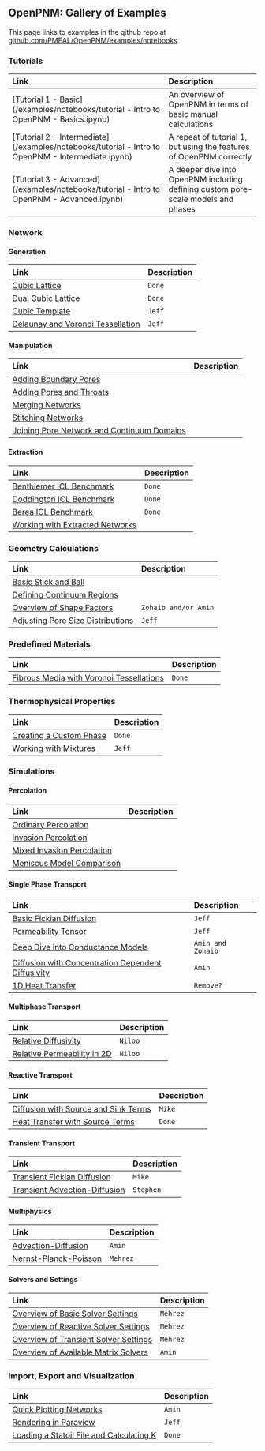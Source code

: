 ## OpenPNM: Gallery of Examples

This page links to examples in the github repo at [github.com/PMEAL/OpenPNM/examples/notebooks](https://www.github.com/PMEAL/OpenPNM/examples/notebooks)


[//]: # (This line and the one below are not rendered in the final file, so basically act as comments)
[//]: # (https://github.com/PMEAL/OpenPNM/blob/master/examples/XXXX.ipynb)


### Tutorials

| Link | Description |
|:---|:---|
| [Tutorial 1 - Basic](/examples/notebooks/tutorial - Intro to OpenPNM - Basics.ipynb) | An overview of OpenPNM in terms of basic manual calculations |
| [Tutorial 2 - Intermediate](/examples/notebooks/tutorial - Intro to OpenPNM - Intermediate.ipynb) | A repeat of tutorial 1, but using the features of OpenPNM correctly |
| [Tutorial 3 - Advanced](/examples/notebooks/tutorial - Intro to OpenPNM - Advanced.ipynb) | A deeper dive into OpenPNM including defining custom pore-scale models and phases | 

### Network

#### Generation

| Link | Description |
|:---|:---|
| [Cubic Lattice]() | `Done` |
| [Dual Cubic Lattice]() | `Done` |
| [Cubic Template]() | `Jeff` |
| [Delaunay and Voronoi Tessellation]() | `Jeff` |

#### Manipulation

| Link | Description |
|:---|:---|
| [Adding Boundary Pores]() |  |
| [Adding Pores and Throats]() |  |
| [Merging Networks]() |  |
| [Stitching Networks]() |  |
| [Joining Pore Network and Continuum Domains]() |  |

#### Extraction

| Link | Description |
|:---|:---|
| [Benthiemer ICL Benchmark]() | `Done` |
| [Doddington ICL Benchmark]() | `Done` |
| [Berea ICL Benchmark]() | `Done` |
| [Working with Extracted Networks]() |  |

### Geometry Calculations

| Link | Description |
|:---|:---|
| [Basic Stick and Ball]() |  |
| [Defining Continuum Regions]() |  |
| [Overview of Shape Factors]() | `Zohaib and/or Amin` |
| [Adjusting Pore Size Distributions]() | `Jeff` |

### Predefined Materials

| Link | Description |
|:---|:---|
| [Fibrous Media with Voronoi Tessellations]() | `Done` |

### Thermophysical Properties

| Link | Description |
|:---|:---|
| [Creating a Custom Phase]() | `Done` |
| [Working with Mixtures]() | `Jeff` |

### Simulations

#### Percolation

| Link | Description |
|:---|:---|
| [Ordinary Percolation]() |  |
| [Invasion Percolation]() |  |
| [Mixed Invasion Percolation]() |  |
| [Meniscus Model Comparison]() |  |

#### Single Phase Transport

| Link | Description |
|:---|:---|
| [Basic Fickian Diffusion]() | `Jeff` |
| [Permeability Tensor]() | `Jeff` |
| [Deep Dive into Conductance Models]() | `Amin and Zohaib` |
| [Diffusion with Concentration Dependent Diffusivity]() | `Amin` |
| [1D Heat Transfer]() | `Remove?` |

#### Multiphase Transport

| Link | Description |
|:---|:---|
| [Relative Diffusivity]() | `Niloo` |
| [Relative Permeability in 2D]() | `Niloo` |

#### Reactive Transport

| Link | Description |
|:---|:---|
| [Diffusion with Source and Sink Terms]() | `Mike` |
| [Heat Transfer with Source Terms]() | `Done` |

#### Transient Transport

| Link | Description |
|:---|:---|
| [Transient Fickian Diffusion]() | `Mike` |
| [Transient Advection-Diffusion]() | `Stephen` |

#### Multiphysics

| Link | Description |
|:---|:---|
| [Advection-Diffusion]() | `Amin` |
| [Nernst-Planck-Poisson]() | `Mehrez` |

#### Solvers and Settings

| Link | Description |
|:---|:---|
| [Overview of Basic Solver Settings]() | `Mehrez` |
| [Overview of Reactive Solver Settings]() | `Mehrez` |
| [Overview of Transient Solver Settings]() | `Mehrez` |
| [Overview of Available Matrix Solvers]() | `Amin` |

### Import, Export and Visualization

| Link | Description |
|:---|:---|
| [Quick Plotting Networks]() | `Amin` |
| [Rendering in Paraview]() | `Jeff` |
| [Loading a Statoil File and Calculating K]() | `Done` |
